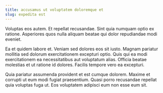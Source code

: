```yaml
---
title: accusamus ut voluptatem doloremque et
slug: expedita est
---
```


Voluptas eos autem. Et repellat recusandae. Sint quia numquam optio ex ratione. Asperiores quos nulla aliquam beatae qui dolor repudiandae modi eveniet.

Ea et quidem labore et. Veniam sed dolores eos sit iusto. Magnam pariatur mollitia sed dolorum exercitationem excepturi optio. Quis qui ea modi exercitationem ea necessitatibus aut voluptatum alias. Officia beatae molestias et ut ratione id dolores. Facilis tempore vero ea excepturi.

Quia pariatur assumenda provident et est cumque dolorem. Maxime et corrupti ut eum modi fugiat praesentium. Quasi porro recusandae repellat quia voluptas fuga ut. Eos voluptatem adipisci eum non esse eum sit.
